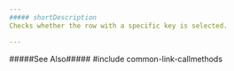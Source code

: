 ```yaml
---
##### shortDescription
Checks whether the row with a specific key is selected.

---
```

#####See Also#####
#include common-link-callmethods